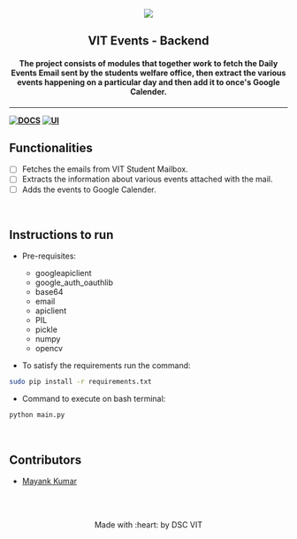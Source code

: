 <p align="center">
	<img src="https://user-images.githubusercontent.com/30529572/72455010-fb38d400-37e7-11ea-9c1e-8cdeb5f5906e.png" />
	<h2 align="center"> VIT Events - Backend </h2>
	<h4 align="center"> The project consists of modules that together work to fetch the Daily Events Email sent by the students welfare office, then extract the various events happening on a particular day and then add it to once's Google Calender. <h4>
</p>

---
[![DOCS](https://img.shields.io/badge/Documentation-see%20docs-green?style=flat-square&logo=appveyor)](INSERT_LINK_FOR_DOCS_HERE) 
  [![UI ](https://img.shields.io/badge/User%20Interface-Link%20to%20UI-orange?style=flat-square&logo=appveyor)](INSERT_UI_LINK_HERE)


## Functionalities
- [ ] Fetches the emails from VIT Student Mailbox.
- [ ] Extracts the information about various events attached with the mail.
- [ ] Adds the events to Google Calender.

<br>


## Instructions to run

* Pre-requisites:
	-  googleapiclient
	-  google_auth_oauthlib
	-  base64
	-  email
	-  apiclient
	-  PIL
	-  pickle
	-  numpy
	-  opencv
	

* To satisfy the requirements run the command:
```bash
sudo pip install -r requirements.txt
```

* Command to execute on bash terminal:

```bash
python main.py
```

<br>

## Contributors

* [Mayank Kumar](https://github.com/mayankkumar2)



<br>
<br>

<p align="center">
	Made with :heart: by DSC VIT
</p>


